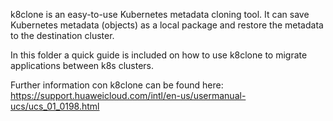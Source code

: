 
k8clone is an easy-to-use Kubernetes metadata cloning tool. It can save Kubernetes metadata (objects) as a local package and restore the metadata to the destination cluster.

In this folder a quick guide is included on how to use k8clone to migrate applications between k8s clusters.

Further information con k8clone can be found here: 
https://support.huaweicloud.com/intl/en-us/usermanual-ucs/ucs_01_0198.html

